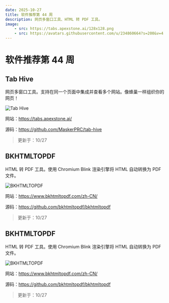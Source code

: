 ```yaml
---
date: 2025-10-27
title: 软件推荐第 44 周
description: 网页多窗口工具、HTML 转 PDF 工具。
image: 
    - src: https://tabs.apexstone.ai/128x128.png
    - src: https://avatars.githubusercontent.com/u/234860664?s=200&v=4
---
```


# 软件推荐第 44 周

## Tab Hive <Badge type="warning" text="Web" /> <Badge type="tip" text="桌面端" />

网页多窗口工具。支持在同一个页面中集成并查看多个网站。像蜂巢一样组织你的网页！

<ClientOnly><Img src="/images/software/2025/44/tab-hive.webp" alt="Tab Hive" /></ClientOnly>

网站：https://tabs.apexstone.ai/

源码：https://github.com/MaskerPRC/tab-hive

> 更新于：10/27

## BKHTMLTOPDF <Badge type="warning" text="Web" />

HTML 转 PDF 工具。使用 Chromium Blink 渲染引擎将 HTML 自动转换为 PDF 文件。

<ClientOnly><Img src="/images/software/2025/44/bkhtmltopdf.webp" alt="BKHTMLTOPDF" /></ClientOnly>

网站：https://www.bkhtmltopdf.com/zh-CN/

源码：https://github.com/bkhtmltopdf/bkhtmltopdf

> 更新于：10/27

## BKHTMLTOPDF <Badge type="warning" text="Web" />

HTML 转 PDF 工具。使用 Chromium Blink 渲染引擎将 HTML 自动转换为 PDF 文件。

<ClientOnly><Img src="/images/software/2025/44/bkhtmltopdf.webp" alt="BKHTMLTOPDF" /></ClientOnly>

网站：https://www.bkhtmltopdf.com/zh-CN/

源码：https://github.com/bkhtmltopdf/bkhtmltopdf

> 更新于：10/27